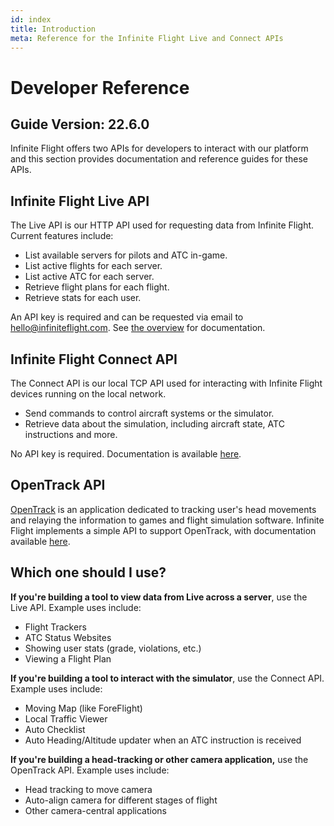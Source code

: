 ```yaml
---
id: index
title: Introduction
meta: Reference for the Infinite Flight Live and Connect APIs
---
```


# Developer Reference



## Guide Version: 22.6.0



Infinite Flight offers two APIs for developers to interact with our platform and this section provides documentation and reference guides for these APIs.



## Infinite Flight Live API

The Live API is our HTTP API used for requesting data from Infinite Flight. Current features include:

- List available servers for pilots and ATC in-game.
- List active flights for each server.
- List active ATC for each server.
- Retrieve flight plans for each flight.
- Retrieve stats for each user.

An API key is required and can be requested via email to [hello@infiniteflight.com](mailto:hello@infiniteflight.com). See [the overview](/guide/developer-reference/live-api/overview) for documentation.

## Infinite Flight Connect API

The Connect API is our local TCP API used for interacting with Infinite Flight devices running on the local network.

- Send commands to control aircraft systems or the simulator.
- Retrieve data about the simulation, including aircraft state, ATC instructions and more.

No API key is required. Documentation is available [here](/guide/developer-reference/connect-api/overview).

## OpenTrack API

[OpenTrack](https://github.com/opentrack/opentrack) is an application dedicated to tracking user's head movements and relaying the information to games and flight simulation software. Infinite Flight implements a simple API to support OpenTrack, with documentation available [here](/guide/developer-reference/opentrack/overview).

## Which one should I use?

**If you're building a tool to view data from Live across a server**, use the Live API. Example uses include:

- Flight Trackers
- ATC Status Websites
- Showing user stats (grade, violations, etc.)
- Viewing a Flight Plan

**If you're building a tool to interact with the simulator**, use the Connect API. Example uses include:

- Moving Map (like ForeFlight)
- Local Traffic Viewer
- Auto Checklist
- Auto Heading/Altitude updater when an ATC instruction is received

**If you're building a head-tracking or other camera application,** use the OpenTrack API. Example uses include:

- Head tracking to move camera
- Auto-align camera for different stages of flight
- Other camera-central applications